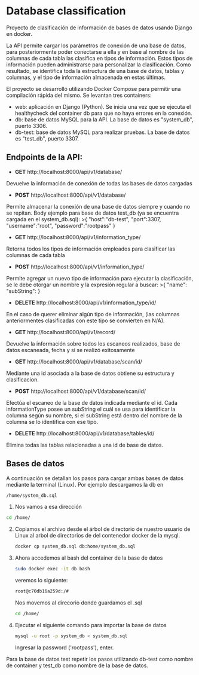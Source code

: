 

# Database classification

Proyecto de clasificación de información de bases de datos usando Django en docker.

La API permite cargar los parámetros de conexión de una base de datos, para posteriormente poder conectarse a ella y en base al nombre de las columnas de cada tabla las clasifica en tipos de información. Estos tipos de información pueden administrarse para personalizar la clasificación. Como resultado, se identifica toda la estructura de una base de datos, tablas y columnas, y el tipo de información almacenada en estas últimas.

El proyecto se desarrolló utilizando Docker Compose para permitir una compilación rápida del mismo. Se levantan tres containers:
- web:  aplicación en Django (Python). Se inicia una vez que se ejecuta el healthycheck del container db para que no haya errores en la conexión.
- db: base de datos MySQL para la API. La base de datos es "system_db", puerto 3306.
- db-test: base de datos MySQL para realizar pruebas. La base de datos es "test_db", puerto 3307.

## Endpoints de la API:

- **GET** http://localhost:8000/api/v1/database/ 

Devuelve la información de conexión de todas las bases de datos cargadas
- **POST** http://localhost:8000/api/v1/database/

Permite almacenar la conexión de una base de datos siempre y cuando no se repitan. Body ejemplo para base de datos test_db (ya se encuentra cargada en el system_db.sql):
	>{
"host":"db-test",
"port":3307,
"username":"root",
"password":"rootpass"
}

- **GET** http://localhost:8000/api/v1/information_type/

Retorna todos los tipos de información empleados para clasificar las columnas de cada tabla
- **POST** http://localhost:8000/api/v1/information_type/

Permite agregar un nuevo tipo de información para ejecutar la clasificación, se le debe otorgar un nombre y la expresión regular a buscar:
	>{
"name":
"subString": 
}

- **DELETE** http://localhost:8000/api/v1/information_type/id/

En el caso de querer eliminar algún tipo de información, (las columnas anteriormentes clasificadas con este tipo se convierten en N/A).
- **GET** http://localhost:8000/api/v1/record/

Devuelve la información sobre todos los escaneos realizados, base de datos escaneada, fecha y si se realizó exitosamente
- **GET** http://localhost:8000/api/v1/database/scan/id/

Mediante una id asociada a la base de datos obtiene su estructura y clasificacion.
- **POST** http://localhost:8000/api/v1/database/scan/id/

Efectúa el escaneo de la base de datos indicada mediante el id. Cada informationType posee un subString el cuál se usa para identificar la columna según su nombre, si el subString está dentro del nombre de la columna se lo identifica con ese tipo.
- **DELETE** http://localhost:8000/api/v1/database/tables/id/

Elimina todas las tablas relacionadas a una id de base de datos.


## Bases de datos
A continuación se detallan los pasos para cargar ambas bases de datos mediante la terminal (Linux).
Por ejemplo descargamos la db en
   ```bash
   /home/system_db.sql
   ```
  1. Nos vamos a esa dirección
   ```bash
   cd /home/
   ```

2. Copiamos el archivo desde el árbol de directorio de nuestro usuario
   de Linux al arbol de directorios de del contenedor docker de la mysql.
   ```bash
   docker cp system_db.sql db:home/system_db.sql
   ```

3. Ahora accedemos al bash del container de la base de datos
   ```bash
   sudo docker exec -it db bash
   ```
   veremos lo siguiente:
   ```bash
   root@c70db16a259d:/#
   ```
   Nos movemos al direcorio donde guardamos el .sql
   ```bash
   cd /home/
   ```

4. Ejecutar el siguiente comando para importar la base de datos
   ```bash
   mysql -u root -p system_db < system_db.sql
   ```
   Ingresar la password ('rootpass'), enter.

Para la base de datos test repetir los pasos utilizando db-test como nombre de container y test_db como nombre de la base de datos.